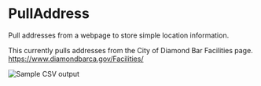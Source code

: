 # PullAddress
Pull addresses from a webpage to store simple location information.

This currently pulls addresses from the City of Diamond Bar Facilities page.
https://www.diamondbarca.gov/Facilities/


![Sample CSV output](https://i.imgur.com/wUU1cY8.png)
